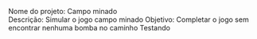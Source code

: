 Nome do projeto: Campo minado	
Descrição: Simular o jogo campo minado
Objetivo: Completar o jogo sem encontrar nenhuma bomba no caminho
Testando